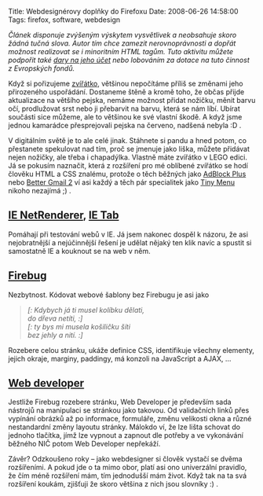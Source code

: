 Title: Webdesignérovy doplňky do Firefoxu
Date: 2008-06-26 14:58:00
Tags: firefox, software, webdesign

*Článek disponuje zvýšeným výskytem vysvětlivek a neobsahuje skoro žádná tučná slova. Autor tím chce zamezit nerovnoprávnosti a dopřát možnost realizovat se i minoritním HTML tagům. Tuto aktivitu můžete podpořit také [dary na jeho účet](http://www.javorek.net/kontakt/) nebo lobováním za dotace na tuto činnost z Evropských fon­dů.*

Když si pořizujeme [zvířátko](http://firefox.czilla.cz/), většinou
nepočítáme příliš se změnami jeho přirozeného uspořádání. Dostaneme
štěně a kromě toho, že občas přijde aktualizace na většího pejska,
nemáme možnost přidat nožičku, měnit barvu očí, prodlužovat srst
nebo ji přebarvit na barvu, která se nám líbí. Ubírat součásti sice
můžeme, ale to většinou ke své vlastní škodě. A když jsme jednou
kamarádce přesprejovali pejska na červeno, nadšená nebyla :D .

V digitálním světě je to ale celé jinak. Stáhnete si pandu a hned
potom, co přestanete spekulovat nad tím, proč se jmenuje jako
liška, můžete přidávat nejen nožičky, ale třeba i chapadýlka.
Vlastně máte zvířátko v LEGO edici. Já se pokusím naznačit, která
z rozšíření pro mé oblíbené zvířátko se hodí člověku HTML a CSS
znalému, protože o těch běžných jako
[AdBlock Plus](http://adblockplus.org/en/) nebo
[Better Gmail 2](http://lifehacker.com/software/exclusive-lifehacker-download/better-gmail-2-firefox-extension-for-new-gmail-320618.php) ví
asi každý a těch pár specialitek jako
[Tiny Menu](http://trac.arantius.com/wiki/Extensions/TinyMenu)
nikoho nezajímá ;) .

## [IE NetRenderer](https://addons.mozilla.org/en-US/firefox/addon/6455), [IE Tab](https://addons.mozilla.org/cs/firefox/addon/1419)

Pomáhají při testování webů v IE. Já jsem nakonec dospěl k názoru,
že asi nejobratnější a nejúčinnější řešení je udělat nějaký ten
klik navíc a spustit si samostatně IE a kouknout se na web v něm.

## [Firebug](https://addons.mozilla.org/en-US/firefox/addon/1843)

Nezbytnost. Kódovat webové šablony bez Firebugu je asi jako

> *[: Kdybych já ti musel kolíbku dělati,  
>  do dřeva netíti, :]  
>  [: ty bys mi musela košiličku šíti  
>  bez jehly a nití. :]*

Rozebere celou stránku, ukáže definice CSS, identifikuje všechny
elementy, jejich okraje, marginy, paddingy, má konzoli na
JavaScript a AJAX, …

## [Web developer](https://addons.mozilla.org/en-US/firefox/addon/60)

Jestliže Firebug rozebere stránku, Web Developer je především sada
nástrojů na manipulaci se stránkou jako takovou. Od validačních
linků přes vypínání obrázků až po informace, formuláře, změnu
velikosti okna a různé nestandardní změny layoutu stránky. Málokdo
ví, že lze lišta schovat do jednoho tlačítka, jímž lze vypnout a
zapnout dle potřeby a ve vykonávání běžného NIČ potom Web Developer
nepřekáží.

Závěr? Odzkoušeno roky – jako webdesigner si člověk vystačí se
dvěma rozšířeními. A pokud jde o ta mimo obor, platí asi ono
univerzální pravidlo, že čím méně rozšíření mám, tím jednodušší mám
život. Když tak na ta svá rozšíření koukám, zjišťuji že skoro
většina z nich jsou slovníky :) .
